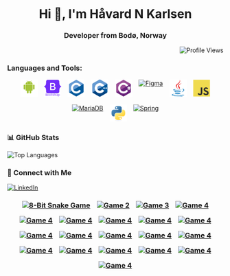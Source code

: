 <!-- Header Section -->
<h1 align="center">Hi 👋, I'm Håvard N Karlsen</h1>
<h3 align="center">Developer from Bodø, Norway</h3>

<!-- Profile Views -->
<p align="right"> 
    <img src="https://komarev.com/ghpvc/?username=haanorkar&label=Profile%20views&color=0e75b6&style=flat" alt="Profile Views" /> 
</p>

<!-- Languages and Tools -->
<h3 align="left">Languages and Tools:</h3>
<p align="left" style="display: flex; flex-wrap: wrap; justify-content: center; gap: 15px;">
    <!-- Replace repetitive links and images with clean structure -->
    <a href="https://developer.android.com" target="_blank">
        <img src="https://raw.githubusercontent.com/devicons/devicon/master/icons/android/android-original-wordmark.svg" alt="Android" width="40" />
    </a>
    <a href="https://getbootstrap.com" target="_blank">
        <img src="https://raw.githubusercontent.com/devicons/devicon/master/icons/bootstrap/bootstrap-plain-wordmark.svg" alt="Bootstrap" width="40" />
    </a>
    <a href="https://www.cprogramming.com/" target="_blank">
        <img src="https://raw.githubusercontent.com/devicons/devicon/master/icons/c/c-original.svg" alt="C" width="40" />
    </a>
    <a href="https://www.w3schools.com/cpp/" target="_blank">
        <img src="https://raw.githubusercontent.com/devicons/devicon/master/icons/cplusplus/cplusplus-original.svg" alt="C++" width="40" />
    </a>
    <a href="https://www.w3schools.com/cs/" target="_blank">
        <img src="https://raw.githubusercontent.com/devicons/devicon/master/icons/csharp/csharp-original.svg" alt="C#" width="40" />
    </a>
    <a href="https://www.figma.com/" target="_blank">
        <img src="https://www.vectorlogo.zone/logos/figma/figma-icon.svg" alt="Figma" width="40" />
    </a>
    <a href="https://www.java.com" target="_blank">
        <img src="https://raw.githubusercontent.com/devicons/devicon/master/icons/java/java-original.svg" alt="Java" width="40" />
    </a>
    <a href="https://developer.mozilla.org/en-US/docs/Web/JavaScript" target="_blank">
        <img src="https://raw.githubusercontent.com/devicons/devicon/master/icons/javascript/javascript-original.svg" alt="JavaScript" width="40" />
    </a>
    <a href="https://mariadb.org/" target="_blank">
        <img src="https://www.vectorlogo.zone/logos/mariadb/mariadb-icon.svg" alt="MariaDB" width="40" />
    </a>
    <a href="https://www.python.org" target="_blank">
        <img src="https://raw.githubusercontent.com/devicons/devicon/master/icons/python/python-original.svg" alt="Python" width="40" />
    </a>
    <a href="https://spring.io/" target="_blank">
        <img src="https://www.vectorlogo.zone/logos/springio/springio-icon.svg" alt="Spring" width="40" />
    </a>
</p>

<!-- GitHub Stats -->
<h3 align="left">📊 GitHub Stats</h3>
<p align="left">
    <img src="https://github-readme-stats.vercel.app/api/top-langs?username=haanorkar&show_icons=true&locale=en&layout=compact" alt="Top Languages" />
</p>


<!-- Connect With Me -->
<h3 align="left">🔗 Connect with Me</h3>
<p align="left">
    <a href="https://www.linkedin.com/in/h%C3%A5vard-karlsen-karlsen-53b174218/" target="_blank">
        <img src="https://cdn.jsdelivr.net/gh/devicons/devicon/icons/linkedin/linkedin-original.svg" alt="LinkedIn" width="40" />
    </a>
</p>

<!-- 8-Bit Games -->
<h3 align="center">
<div align="center" style="display: flex; justify-content: center; gap: 15px; flex-wrap: wrap;">
    <a href="https://yourusername.github.io/8bit-snake-game/" target="_blank">
        <img src="https://i.gifer.com/5Mz4.gif" alt="8-Bit Snake Game" width="40" />
    </a>
    <a href="https://yourusername.github.io/game-2/" target="_blank">
        <img src="https://i.gifer.com/5Mz4.gif" alt="Game 2" width="40" />
    </a>
    <a href="https://yourusername.github.io/game-3/" target="_blank">
        <img src="https://i.gifer.com/5Mz4.gif" alt="Game 3" width="40" />
    </a>
    <a href="https://yourusername.github.io/game-4/" target="_blank">
        <img src="https://i.gifer.com/5Mz4.gif" alt="Game 4" width="40" />
    </a>
    <a href="https://yourusername.github.io/game-4/" target="_blank">
        <img src="https://i.gifer.com/5Mz4.gif" alt="Game 4" width="40" />
    </a>
    <a href="https://yourusername.github.io/game-4/" target="_blank">
        <img src="https://i.gifer.com/5Mz4.gif" alt="Game 4" width="40" />
    </a>
    <a href="https://yourusername.github.io/game-4/" target="_blank">
        <img src="https://i.gifer.com/5Mz4.gif" alt="Game 4" width="40" />
    </a>
    <a href="https://yourusername.github.io/game-4/" target="_blank">
        <img src="https://i.gifer.com/5Mz4.gif" alt="Game 4" width="40" />
    </a>
    <a href="https://yourusername.github.io/game-4/" target="_blank">
        <img src="https://i.gifer.com/5Mz4.gif" alt="Game 4" width="40" />
    </a>
    <a href="https://yourusername.github.io/game-4/" target="_blank">
        <img src="https://i.gifer.com/5Mz4.gif" alt="Game 4" width="40" />
    </a>
    <a href="https://yourusername.github.io/game-4/" target="_blank">
        <img src="https://i.gifer.com/5Mz4.gif" alt="Game 4" width="40" />
    </a>
    <a href="https://yourusername.github.io/game-4/" target="_blank">
        <img src="https://i.gifer.com/5Mz4.gif" alt="Game 4" width="40" />
    </a>
    <a href="https://yourusername.github.io/game-4/" target="_blank">
        <img src="https://i.gifer.com/5Mz4.gif" alt="Game 4" width="40" />
    </a>
    <a href="https://yourusername.github.io/game-4/" target="_blank">
        <img src="https://i.gifer.com/5Mz4.gif" alt="Game 4" width="40" />
    </a>
    <a href="https://yourusername.github.io/game-4/" target="_blank">
        <img src="https://i.gifer.com/5Mz4.gif" alt="Game 4" width="40" />
    </a>
    <a href="https://yourusername.github.io/game-4/" target="_blank">
        <img src="https://i.gifer.com/5Mz4.gif" alt="Game 4" width="40" />
    </a>
    <a href="https://yourusername.github.io/game-4/" target="_blank">
        <img src="https://i.gifer.com/5Mz4.gif" alt="Game 4" width="40" />
    </a>
    <a href="https://yourusername.github.io/game-4/" target="_blank">
        <img src="https://i.gifer.com/5Mz4.gif" alt="Game 4" width="40" />
    </a>
    <a href="https://yourusername.github.io/game-4/" target="_blank">
        <img src="https://i.gifer.com/5Mz4.gif" alt="Game 4" width="40" />
    </a>
    <a href="https://yourusername.github.io/game-4/" target="_blank">
        <img src="https://i.gifer.com/5Mz4.gif" alt="Game 4" width="40" />
    </a>
</div>
